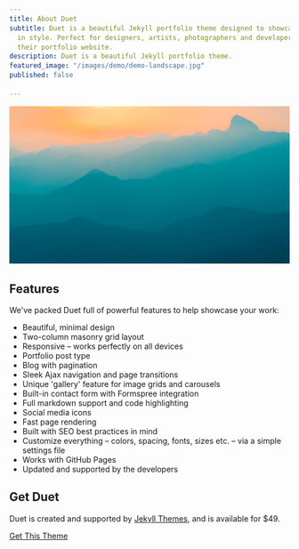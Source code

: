 ```yaml
---
title: About Duet
subtitle: Duet is a beautiful Jekyll portfolio theme designed to showcase your work
  in style. Perfect for designers, artists, photographers and developers to use for
  their portfolio website.
description: Duet is a beautiful Jekyll portfolio theme.
featured_image: "/images/demo/demo-landscape.jpg"
published: false

---
```

![](/images/demo/demo-landscape.jpg)

## Features

We've packed Duet full of powerful features to help showcase your work:

* Beautiful, minimal design
* Two-column masonry grid layout
* Responsive – works perfectly on all devices
* Portfolio post type
* Blog with pagination
* Sleek Ajax navigation and page transitions
* Unique 'gallery' feature for image grids and carousels
* Built-in contact form with Formspree integration
* Full markdown support and code highlighting
* Social media icons
* Fast page rendering
* Built with SEO best practices in mind
* Customize everything – colors, spacing, fonts, sizes etc. – via a simple settings file
* Works with GitHub Pages
* Updated and supported by the developers

## Get Duet

Duet is created and supported by [Jekyll Themes](https://jekyllthemes.io), and is available for $49.

<a href="https://jekyllthemes.io/theme/duet-portfolio-jekyll-theme" class="button button--large">Get This Theme</a>